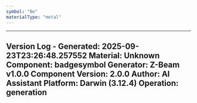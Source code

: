 ```yaml
---
symbol: "Be"
materialType: "metal"
---
```


---
Version Log - Generated: 2025-09-23T23:26:48.257552
Material: Unknown
Component: badgesymbol
Generator: Z-Beam v1.0.0
Component Version: 2.0.0
Author: AI Assistant
Platform: Darwin (3.12.4)
Operation: generation
---